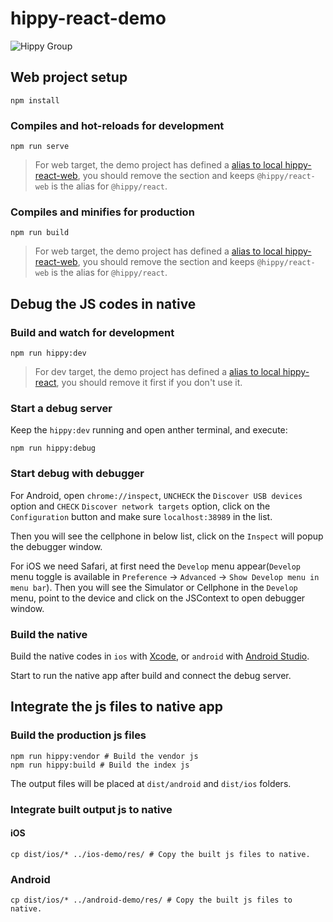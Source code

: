 # hippy-react-demo

![Hippy Group](https://img.shields.io/badge/group-Hippy-blue.svg)

## Web project setup
```
npm install
```

### Compiles and hot-reloads for development
```
npm run serve
```

> For web target, the demo project has defined a [alias to local hippy-react-web](./scripts/hippy-webpack.web.js#L85), you should remove the section and keeps `@hippy/react-web` is the alias for `@hippy/react`.

### Compiles and minifies for production
```
npm run build
```

> For web target, the demo project has defined a [alias to local hippy-react-web](./scripts/hippy-webpack.web.js#L85), you should remove the section and keeps `@hippy/react-web` is the alias for `@hippy/react`.

## Debug the JS codes in native

### Build and watch for development

```
npm run hippy:dev
```

> For dev target, the demo project has defined a [alias to local hippy-react](./scripts/hippy-webpack.dev.js#L80), you should remove it first if you don't use it.

### Start a debug server

Keep the `hippy:dev` running and open anther terminal, and execute:

```
npm run hippy:debug
```

### Start debug with debugger

For Android, open `chrome://inspect`, `UNCHECK` the `Discover USB devices` option and `CHECK` `Discover network targets` option, click on the `Configuration` button and make sure `localhost:38989` in the list.

Then you will see the cellphone in below list, click on the `Inspect` will popup the debugger window.

For iOS we need Safari, at first need the `Develop` menu appear(`Develop` menu toggle is available in `Preference` -> `Advanced` -> `Show Develop menu in menu bar`). Then you will see the Simulator or Cellphone in the `Develop` menu, point to the device and click on the JSContext to open debugger window.

### Build the native

Build the native codes in `ios` with [Xcode](https://developer.apple.com/xcode/), or `android` with [Android Studio](https://developer.android.com/studio).

Start to run the native app after build and connect the debug server.

## Integrate the js files to native app

### Build the production js files

```
npm run hippy:vendor # Build the vendor js
npm run hippy:build # Build the index js
```

The output files will be placed at `dist/android` and `dist/ios` folders.

### Integrate built output js to native

#### iOS

```
cp dist/ios/* ../ios-demo/res/ # Copy the built js files to native.
```

### Android

```
cp dist/ios/* ../android-demo/res/ # Copy the built js files to native.
```
